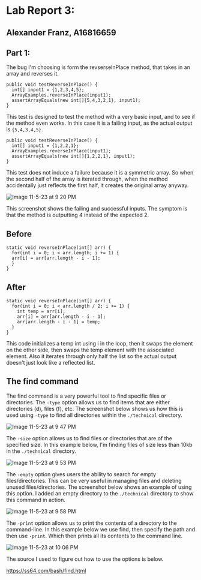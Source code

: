 # Lab Report 3:
## Alexander Franz, A16816659

## Part 1:

The bug I'm choosing is form the revserseInPlace method, that takes in an array and reverses it. 

```
public void testReverseInPlace() {
  int[] input1 = {1,2,3,4,5};
  ArrayExamples.reverseInPlace(input1);
  assertArrayEquals(new int[]{5,4,3,2,1}, input1);
}
```
This test is designed to test the method with a very basic input, and to see if 
the method even works. In this case it is a failing input, as the actual output is `{5,4,3,4,5}`.

```
public void testReverseInPlace() {
  int[] input1 = {1,2,2,1};
  ArrayExamples.reverseInPlace(input1);
  assertArrayEquals(new int[]{1,2,2,1}, input1);
}
```
This test does not induce a failure because it is a symmetric array. So when the second half of the array is iterated through, when the method accidentally just reflects the first half, it creates the original array anyway. 

![Image 11-5-23 at 9 20 PM](https://github.com/alex-franz/cse15l-lab-reports/assets/146875191/8287411e-b4e6-4d95-8f06-29e83766b00b)

This screenshot shows the failing and successful inputs. The symptom is that the method is outputting 4 instead of the expected 2. 

## Before 

```
static void reverseInPlace(int[] arr) {
  for(int i = 0; i < arr.length; i += 1) {
  arr[i] = arr[arr.length - i - 1];
  }
}
```

## After 
```
static void reverseInPlace(int[] arr) {
  for(int i = 0; i < arr.length / 2; i += 1) {
    int temp = arr[i];
    arr[i] = arr[arr.length - i - 1];
    arr[arr.length - i - 1] = temp;
  }
}
```
This code initializes a temp int using i in the loop, then it swaps the element on the other side, then swaps the temp element with the associated element. Also it iterates through only half the list so the actual output doesn't just look like a reflected list. 

## The find command

The find command is a very powerful tool to find specific files or directories. The `-type` option allows us to find items that are either directories (d), files (f), etc. The screenshot below shows us how this is used using `-type` to find all directories within the `./technical` directory. 

![Image 11-5-23 at 9 47 PM](https://github.com/alex-franz/cse15l-lab-reports/assets/146875191/633cb9e3-93a6-47f5-967b-079fd95dc100)

The `-size` option allows us to find files or directories that are of the specified size. In this example below, I'm finding files of size less than 10kb in the `./technical` directory. 

![Image 11-5-23 at 9 53 PM](https://github.com/alex-franz/cse15l-lab-reports/assets/146875191/74171ee7-e94b-436f-91c5-63380dcc8e81)

The `-empty` option gives users the ability to search for empty files/directories. This can be very useful in managing files and deleting unused files/directories. The screenshot below shows an example of using this option. I added an empty directory to the `./technical` directory to show this command in action. 

![Image 11-5-23 at 9 58 PM](https://github.com/alex-franz/cse15l-lab-reports/assets/146875191/eac9615f-ab6a-4357-ab2f-d2f079c9f31a)

The `-print` option allows us to print the contents of a directory to the command-line. In this example below we use find, then specify the path and then use `-print`. Which then prints all its contents to the command line. 

![Image 11-5-23 at 10 06 PM](https://github.com/alex-franz/cse15l-lab-reports/assets/146875191/16943f60-42dc-4a39-878f-a115103e2bb6)

The source I used to figure out how to use the options is below.

https://ss64.com/bash/find.html


